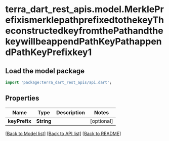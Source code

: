 # terra_dart_rest_apis.model.MerklePrefixismerklepathprefixedtothekeyTheconstructedkeyfromthePathandthekeywillbeappendPathKeyPathappendPathKeyPrefixkey1

## Load the model package
```dart
import 'package:terra_dart_rest_apis/api.dart';
```

## Properties
Name | Type | Description | Notes
------------ | ------------- | ------------- | -------------
**keyPrefix** | **String** |  | [optional] 

[[Back to Model list]](../README.md#documentation-for-models) [[Back to API list]](../README.md#documentation-for-api-endpoints) [[Back to README]](../README.md)


